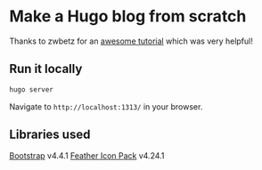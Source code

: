 # Make a Hugo blog from scratch

Thanks to zwbetz for an [awesome tutorial](https://zwbetz.com/make-a-hugo-blog-from-scratch/) which was very helpful!

## Run it locally

```bash
hugo server
```

Navigate to `http://localhost:1313/` in your browser.

## Libraries used

[Bootstrap](https://getbootstrap.com/) v4.4.1
[Feather Icon Pack](https://feathericons.com/) v4.24.1